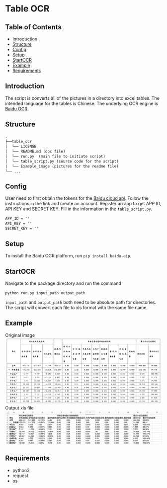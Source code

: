 # Table OCR

## Table of Contents

- [Introduction](#introduction)
- [Structure](#structure)
- [Config](#config)
- [Setup](#setup)
- [StartOCR](#startocr)
- [Example](#example)
- [Requirements](#requirements)


## Introduction
The script is converts all of the pictures in a directory into excel tables. The intended language for the tables is Chinese.
The underlying OCR engine is [Baidu OCR](https://cloud.baidu.com/doc/OCR/s/Ek3h7yeiq).

## Structure
```
.
├──table_ocr
│  └── LICENSE
│  └── README.md (doc file)
│  └── run.py  (main file to initiate script)
│  └── table_script.py (source code for the script)
|  └── Example_image (pictures for the readme file)   
└── ...
```


## Config

User need to first obtain the tokens for the [Baidu cloud api](https://cloud.baidu.com/doc/OCR/s/dk3iqnq51). Follow the instructions in the link and create an account. Register an app to get APP ID, API KEY and SECRET KEY. Fill in the information in the `table_script.py`.

```
APP_ID = ''
API_KEY = ''
SECRET_KEY = ''
```
## Setup

To install the Baidu OCR platform, run `pip install baidu-aip`.

## StartOCR

Navigate to the package directory and run the command
```
python run.py input_path output_path
```

`input_path` and `output_path` both need to be absolute path for directories. The script will convert each file to xls format with the same file name.

## Example
Original image
![Alt text](Example_image/input.png)
Output xls file
![Alt text](Example_image/converted.png)


## Requirements
- python3
- request
- os
